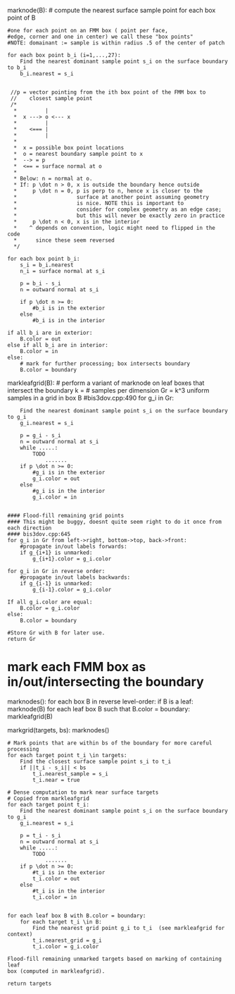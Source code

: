 marknode(B):
    # compute the nearest surface sample point for each box point of B
    
    #one for each point on an FMM box ( point per face,
    #edge, corner and one in center) we call these "box points"
    #NOTE: domainant := sample is within radius .5 of the center of patch 
    
    for each box point b_i (i=1,...,27):
        Find the nearest dominant sample point s_i on the surface boundary to b_i
        b_i.nearest = s_i
    

     //p = vector pointing from the ith box point of the FMM box to 
     //    closest sample point                                   
     /*                                                             
      *         |                                                   
      *  x ---> o <--- x                                            
      *         |                                                   
      *    <=== |                                                   
      *         |                                                   
      *                                                             
      *  x = possible box point locations                           
      *  o = nearest boundary sample point to x                     
      *  --> = p                                                    
      *  <== = surface normal at o                                  
      *                                                             
      * Below: n = normal at o.                                     
      * If: p \dot n > 0, x is outside the boundary hence outside   
      *     p \dot n = 0, p is perp to n, hence x is closer to the  
      *                   surface at another point assuming geometry 
      *                   is nice. NOTE this is important to        
      *                   consider for complex geometry as an edge case;
      *                   but this will never be exactly zero in practice
      *     p \dot n < 0, x is in the interior                      
      *    ^ depends on convention, logic might need to flipped in the code 
      *      since these seem reversed
      */  

    for each box point b_i:
        s_i = b_i.nearest
        n_i = surface normal at s_i

        p = b_i - s_i
        n = outward normal at s_i
        
        if p \dot n >= 0:
            #b_i is in the exterior
        else
            #b_i is in the interior
    
    if all b_i are in exterior:
        B.color = out
    else if all b_i are in interior:
        B.color = in
    else:
        # mark for further processing; box intersects boundary
        B.color = boundary 


markleafgrid(B):
    # perform a variant of marknode on leaf boxes that intersect the boundary
    k = # samples per dimension
    Gr = k^3 uniform samples in a grid in box B
    #bis3dov.cpp:490
    for g_i in Gr:
        
        Find the nearest dominant sample point s_i on the surface boundary to g_i
        g_i.nearest = s_i
        
        p = g_i - s_i
        n = outward normal at s_i
        while .....:
            TODO
                .......
        if p \dot n >= 0:
            #g_i is in the exterior
            g_i.color = out
        else
            #g_i is in the interior
            g_i.color = in
    

    #### Flood-fill remaining grid points 
    #### This might be buggy, doesnt quite seem right to do it once from each direction
    #### bis3dov.cpp:645
    for g_i in Gr from left->right, bottom->top, back->front:
        #propagate in/out labels forwards: 
        if g_{i+1} is unmarked:
            g_{i+1}.color = g_i.color
    
    for g_i in Gr in reverse order:
        #propagate in/out labels backwards: 
        if g_{i-1} is unmarked:
            g_{i-1}.color = g_i.color

    If all g_i.color are equal:
        B.color = g_i.color
    else:
        B.color = boundary
    
    #Store Gr with B for later use.
    return Gr

# mark each FMM box as in/out/intersecting the boundary
marknodes():
    for each box B in reverse level-order:
        if B is a leaf:
            marknode(B)
    for each leaf box B such that B.color = boundary:
        markleafgrid(B)

markgrid(targets, bs):
    marknodes()
    
    # Mark points that are within bs of the boundary for more careful processing
    for each target point t_i \in targets:
        Find the closest surface sample point s_i to t_i
        if ||t_i - s_i|| < bs
            t_i.nearest_sample = s_i
            t_i.near = true
    
    # Dense computation to mark near surface targets
    # Copied from markleafgrid
    for each target point t_i:
        Find the nearest dominant sample point s_i on the surface boundary to g_i
        g_i.nearest = s_i
        
        p = t_i - s_i
        n = outward normal at s_i
        while .....:
            TODO
                .......
        if p \dot n >= 0:
            #t_i is in the exterior
            t_i.color = out
        else
            #t_i is in the interior
            t_i.color = in
    
    
    for each leaf box B with B.color = boundary:
        for each target t_i \in B:
            Find the nearest grid point g_i to t_i  (see markleafgrid for context)
            t_i.nearest_grid = g_i
            t_i.color = g_i.color
    
    Flood-fill remaining unmarked targets based on marking of containing leaf
    box (computed in markleafgrid). 
    
    return targets

